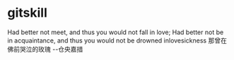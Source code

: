 # gitskill
Had better not meet, and thus you would not fall in love;   Had better not be in acquaintance, and thus you would not be drowned inlovesickness
那曾在佛前哭泣的玫瑰 --仓央嘉措